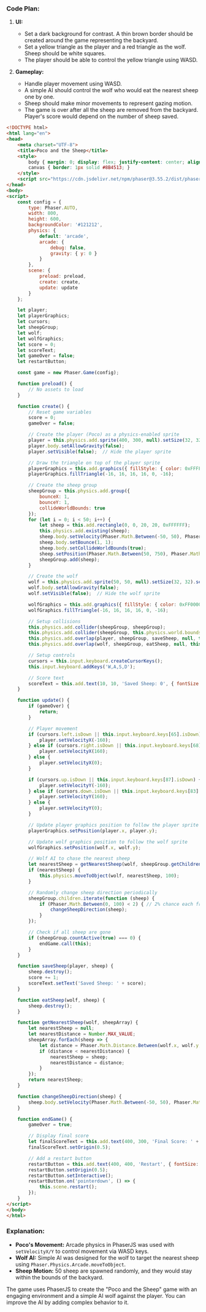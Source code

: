 ### Code Plan:

1. **UI:**
    - Set a dark background for contrast. A thin brown border should be created around the game representing the backyard.
    - Set a yellow triangle as the player and a red triangle as the wolf. Sheep should be white squares.
    - The player should be able to control the yellow triangle using WASD.
   
2. **Gameplay:**
    - Handle player movement using WASD.
    - A simple AI should control the wolf who would eat the nearest sheep one by one.
    - Sheep should make minor movements to represent gazing motion.
    - The game is over after all the sheep are removed from the backyard. Player's score would depend on the number of sheep saved.

```html
<!DOCTYPE html>
<html lang="en">
<head>
    <meta charset="UTF-8">
    <title>Poco and the Sheep</title>
    <style>
        body { margin: 0; display: flex; justify-content: center; align-items: center; height: 100vh; background: #121212; }
        canvas { border: 1px solid #8B4513; }
    </style>
    <script src="https://cdn.jsdelivr.net/npm/phaser@3.55.2/dist/phaser.js"></script>
</head>
<body>
<script>
    const config = {
        type: Phaser.AUTO,
        width: 800,
        height: 600,
        backgroundColor: '#121212',
        physics: {
            default: 'arcade',
            arcade: {
                debug: false,
                gravity: { y: 0 }
            }
        },
        scene: {
            preload: preload,
            create: create,
            update: update
        }
    };

    let player;
    let playerGraphics;
    let cursors;
    let sheepGroup;
    let wolf;
    let wolfGraphics;
    let score = 0;
    let scoreText;
    let gameOver = false;
    let restartButton;

    const game = new Phaser.Game(config);

    function preload() {
        // No assets to load
    }

    function create() {
        // Reset game variables
        score = 0;
        gameOver = false;

        // Create the player (Poco) as a physics-enabled sprite
        player = this.physics.add.sprite(400, 300, null).setSize(32, 32).setCollideWorldBounds(true);
        player.body.setAllowGravity(false);
        player.setVisible(false);  // Hide the player sprite

        // Draw the triangle on top of the player sprite
        playerGraphics = this.add.graphics({ fillStyle: { color: 0xFFFF00 } });
        playerGraphics.fillTriangle(-16, 16, 16, 16, 0, -16);

        // Create the sheep group
        sheepGroup = this.physics.add.group({
            bounceX: 1,
            bounceY: 1,
            collideWorldBounds: true
        });
        for (let i = 0; i < 50; i++) {
            let sheep = this.add.rectangle(0, 0, 20, 20, 0xFFFFFF);
            this.physics.add.existing(sheep);
            sheep.body.setVelocity(Phaser.Math.Between(-50, 50), Phaser.Math.Between(-50, 50));
            sheep.body.setBounce(1, 1);
            sheep.body.setCollideWorldBounds(true);
            sheep.setPosition(Phaser.Math.Between(50, 750), Phaser.Math.Between(50, 550));
            sheepGroup.add(sheep);
        }

        // Create the wolf
        wolf = this.physics.add.sprite(50, 50, null).setSize(32, 32).setCollideWorldBounds(true);
        wolf.body.setAllowGravity(false);
        wolf.setVisible(false);  // Hide the wolf sprite

        wolfGraphics = this.add.graphics({ fillStyle: { color: 0xFF0000 } });
        wolfGraphics.fillTriangle(-16, 16, 16, 16, 0, -16);

        // Setup collisions
        this.physics.add.collider(sheepGroup, sheepGroup);
        this.physics.add.collider(sheepGroup, this.physics.world.bounds, changeSheepDirection, null, this);
        this.physics.add.overlap(player, sheepGroup, saveSheep, null, this);
        this.physics.add.overlap(wolf, sheepGroup, eatSheep, null, this);

        // Setup controls
        cursors = this.input.keyboard.createCursorKeys();
        this.input.keyboard.addKeys('W,A,S,D');

        // Score text
        scoreText = this.add.text(10, 10, 'Saved Sheep: 0', { fontSize: '20px', fill: '#FFF' });
    }

    function update() {
        if (gameOver) {
            return;
        }

        // Player movement
        if (cursors.left.isDown || this.input.keyboard.keys[65].isDown) {
            player.setVelocityX(-160);
        } else if (cursors.right.isDown || this.input.keyboard.keys[68].isDown) {
            player.setVelocityX(160);
        } else {
            player.setVelocityX(0);
        }

        if (cursors.up.isDown || this.input.keyboard.keys[87].isDown) {
            player.setVelocityY(-160);
        } else if (cursors.down.isDown || this.input.keyboard.keys[83].isDown) {
            player.setVelocityY(160);
        } else {
            player.setVelocityY(0);
        }

        // Update player graphics position to follow the player sprite
        playerGraphics.setPosition(player.x, player.y);

        // Update wolf graphics position to follow the wolf sprite
        wolfGraphics.setPosition(wolf.x, wolf.y);

        // Wolf AI to chase the nearest sheep
        let nearestSheep = getNearestSheep(wolf, sheepGroup.getChildren());
        if (nearestSheep) {
            this.physics.moveToObject(wolf, nearestSheep, 100);
        }

        // Randomly change sheep direction periodically
        sheepGroup.children.iterate(function (sheep) {
            if (Phaser.Math.Between(0, 100) < 2) { // 2% chance each frame to change direction
                changeSheepDirection(sheep);
            }
        });

        // Check if all sheep are gone
        if (sheepGroup.countActive(true) === 0) {
            endGame.call(this);
        }
    }

    function saveSheep(player, sheep) {
        sheep.destroy();
        score += 1;
        scoreText.setText('Saved Sheep: ' + score);
    }

    function eatSheep(wolf, sheep) {
        sheep.destroy();
    }

    function getNearestSheep(wolf, sheepArray) {
        let nearestSheep = null;
        let nearestDistance = Number.MAX_VALUE;
        sheepArray.forEach(sheep => {
            let distance = Phaser.Math.Distance.Between(wolf.x, wolf.y, sheep.x, sheep.y);
            if (distance < nearestDistance) {
                nearestSheep = sheep;
                nearestDistance = distance;
            }
        });
        return nearestSheep;
    }

    function changeSheepDirection(sheep) {
        sheep.body.setVelocity(Phaser.Math.Between(-50, 50), Phaser.Math.Between(-50, 50));
    }

    function endGame() {
        gameOver = true;

        // Display final score
        let finalScoreText = this.add.text(400, 300, 'Final Score: ' + score, { fontSize: '32px', fill: '#FFF' });
        finalScoreText.setOrigin(0.5);

        // Add a restart button
        restartButton = this.add.text(400, 400, 'Restart', { fontSize: '32px', fill: '#FFF' });
        restartButton.setOrigin(0.5);
        restartButton.setInteractive();
        restartButton.on('pointerdown', () => {
            this.scene.restart();
        });
    }
</script>
</body>
</html>
```
### Explanation:

- **Poco's Movement:** Arcade physics in PhaserJS was used with `setVelocityX/Y` to control movement via WASD keys.
- **Wolf AI:** Simple AI was designed for the wolf to target the nearest sheep using `Phaser.Physics.Arcade.moveToObject`.
- **Sheep Motion:** 50 sheep are spawned randomly, and they would stay within the bounds of the backyard.

The game uses PhaserJS to create the "Poco and the Sheep" game with an engaging environment and a simple AI wolf against the player. You can improve the AI by adding complex behavior to it.   
